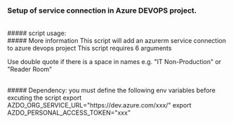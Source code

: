 ### Setup of service connection in Azure DEVOPS project.

</br>
##### script usage:
<script_name> <app_client_id> <az_subs_id> <az_subs_name> <tenant_id> <svc_connection_name> <az_devops_prj_name>
</br>
##### More information
This script will add an azurerm service connection to azure devops project
This script requires 6 arguments

Use double quote if there is a space in names e.g. "IT Non-Production" or "Reader Room"

</br>
##### Dependency:
you must define the following env variables before excuting the script
export AZDO_ORG_SERVICE_URL="https://dev.azure.com/xxx/"
export AZDO_PERSONAL_ACCESS_TOKEN="xxx"
